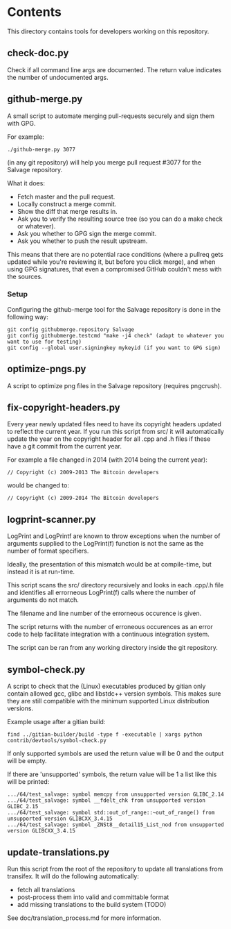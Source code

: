 # Contents

This directory contains tools for developers working on this repository.

## check-doc.py

Check if all command line args are documented. The return value indicates the
number of undocumented args.

## github-merge.py

A small script to automate merging pull-requests securely and sign them with
GPG.

For example:

```
./github-merge.py 3077
```

(in any git repository) will help you merge pull request #3077 for the
Salvage repository.

What it does:

* Fetch master and the pull request.
* Locally construct a merge commit.
* Show the diff that merge results in.
* Ask you to verify the resulting source tree (so you can do a make check or
  whatever).
* Ask you whether to GPG sign the merge commit.
* Ask you whether to push the result upstream.

This means that there are no potential race conditions (where a pullreq gets
updated while you're reviewing it, but before you click merge), and when using
GPG signatures, that even a compromised GitHub couldn't mess with the sources.

### Setup

Configuring the github-merge tool for the Salvage repository is done in the
following way:

```
git config githubmerge.repository Salvage
git config githubmerge.testcmd "make -j4 check" (adapt to whatever you want to use for testing)
git config --global user.signingkey mykeyid (if you want to GPG sign)
```

## optimize-pngs.py

A script to optimize png files in the Salvage repository (requires pngcrush).

## fix-copyright-headers.py

Every year newly updated files need to have its copyright headers updated to
reflect the current year. If you run this script from src/ it will
automatically update the year on the copyright header for all .cpp and .h files
if these have a git commit from the current year.

For example a file changed in 2014 (with 2014 being the current year):

```// Copyright (c) 2009-2013 The Bitcoin developers```

would be changed to:

```// Copyright (c) 2009-2014 The Bitcoin developers```

## logprint-scanner.py

LogPrint and LogPrintf are known to throw exceptions when the number of
arguments supplied to the LogPrint(f) function is not the same as the number of
format specifiers.

Ideally, the presentation of this mismatch would be at compile-time, but
instead it is at run-time.

This script scans the src/ directory recursively and looks in each .cpp/.h file
and identifies all errorneous LogPrint(f) calls where the number of arguments
do not match.

The filename and line number of the errorneous occurence is given.

The script returns with the number of erroneous occurences as an error code to
help facilitate integration with a continuous integration system.

The script can be ran from any working directory inside the git repository.

## symbol-check.py

A script to check that the (Linux) executables produced by gitian only contain
allowed gcc, glibc and libstdc++ version symbols. This makes sure they are
still compatible with the minimum supported Linux distribution versions.

Example usage after a gitian build:

```
find ../gitian-builder/build -type f -executable | xargs python contrib/devtools/symbol-check.py
```

If only supported symbols are used the return value will be 0 and the output
will be empty.

If there are 'unsupported' symbols, the return value will be 1 a list like this
will be printed:

```
.../64/test_salvage: symbol memcpy from unsupported version GLIBC_2.14
.../64/test_salvage: symbol __fdelt_chk from unsupported version GLIBC_2.15
.../64/test_salvage: symbol std::out_of_range::~out_of_range() from unsupported version GLIBCXX_3.4.15
.../64/test_salvage: symbol _ZNSt8__detail15_List_nod from unsupported version GLIBCXX_3.4.15
```

## update-translations.py

Run this script from the root of the repository to update all translations from
transifex. It will do the following automatically:

* fetch all translations
* post-process them into valid and committable format
* add missing translations to the build system (TODO)

See doc/translation_process.md for more information.
